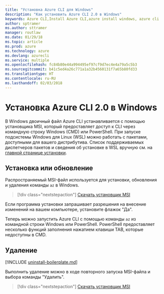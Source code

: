 ```yaml
---
title: "Установка Azure CLI для Windows"
description: "Как установить Azure CLI 2.0 в Windows"
keywords: Azure CLI,Install Azure CLI,azure install windows, azure cli windows, azure windows
author: sptramer
ms.author: sttramer
manager: routlaw
ms.date: 01/29/18
ms.topic: article
ms.prod: azure
ms.technology: azure
ms.devlang: azurecli
ms.service: multiple
ms.openlocfilehash: fc84b80e44a994495ef97cf9d7ec4e4a79a5c5b3
ms.sourcegitcommit: b41c5ed4a26c771a1a32b4560131f7a65b80fd33
ms.translationtype: HT
ms.contentlocale: ru-RU
ms.lasthandoff: 02/03/2018
---
```

# <a name="install-azure-cli-20-on-windows"></a>Установка Azure CLI 2.0 в Windows

В Windows двоичный файл Azure CLI устанавливается с помощью установщика MSI, который предоставляет доступ к CLI через командную строку Windows (CMD) или PowerShell.
При запуске подсистемы Windows для Linux (WSL) можно работать с пакетами, доступными для вашего дистрибутива. Список поддерживаемых диспетчеров пакетов и сведения об установке в WSL вручную см. на [главной странице установки](install-azure-cli.md).

## <a name="install-or-update"></a>Установка или обновление

Распространяемый MSI-файл используется для установки, обновления и удаления команды `az` в Windows.

> [!div class="nextstepaction"]
> [Скачать установщик MSI](https://azurecliprod.blob.core.windows.net/msi/azure-cli-latest.msi)

Если программа установки запрашивает разрешения на внесение изменений на вашем компьютере, установите флажок "Да".

Теперь можно запустить Azure CLI с помощью команды `az` из командной строки Windows или PowerShell. PowerShell предоставляет несколько функций заполнения нажатием клавиши TAB, которые недоступны в CMD.

## <a name="uninstall"></a>Удаление

[!INCLUDE [uninstall-boilerplate.md](includes/uninstall-boilerplate.md)]

Выполнить удаление можно в ходе повторного запуска MSI-файла и выбора команды "Удалить". 

> [!div class="nextstepaction"]
> [Скачать установщик MSI](https://azurecliprod.blob.core.windows.net/msi/azure-cli-latest.msi)
